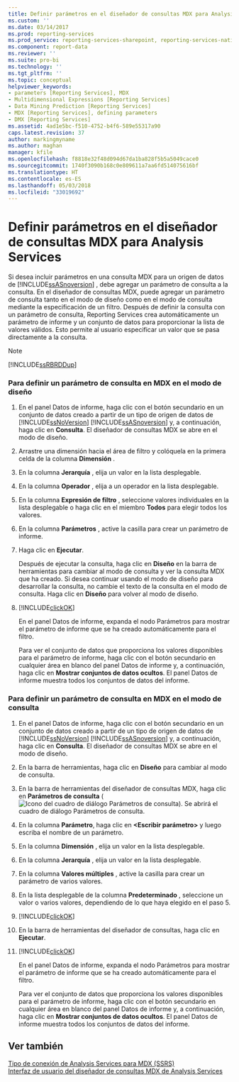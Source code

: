 ```yaml
---
title: Definir parámetros en el diseñador de consultas MDX para Analysis Services | Microsoft Docs
ms.custom: ''
ms.date: 03/14/2017
ms.prod: reporting-services
ms.prod_service: reporting-services-sharepoint, reporting-services-native
ms.component: report-data
ms.reviewer: ''
ms.suite: pro-bi
ms.technology: ''
ms.tgt_pltfrm: ''
ms.topic: conceptual
helpviewer_keywords:
- parameters [Reporting Services], MDX
- Multidimensional Expressions [Reporting Services]
- Data Mining Prediction [Reporting Services]
- MDX [Reporting Services], defining parameters
- DMX [Reporting Services]
ms.assetid: 4ad1e5bc-f510-4752-b4f6-589e55317a90
caps.latest.revision: 37
author: markingmyname
ms.author: maghan
manager: kfile
ms.openlocfilehash: f8818e32f48d094d67da1ba828f5b5a5049cace0
ms.sourcegitcommit: 1740f3090b168c0e809611a7aa6fd514075616bf
ms.translationtype: HT
ms.contentlocale: es-ES
ms.lasthandoff: 05/03/2018
ms.locfileid: "33019692"
---
```

# <a name="define-parameters-in-the-mdx-query-designer-for-analysis-services"></a>Definir parámetros en el diseñador de consultas MDX para Analysis Services
  Si desea incluir parámetros en una consulta MDX para un origen de datos de [!INCLUDE[ssASnoversion](../../includes/ssasnoversion-md.md)] , debe agregar un parámetro de consulta a la consulta. En el diseñador de consultas MDX, puede agregar un parámetro de consulta tanto en el modo de diseño como en el modo de consulta mediante la especificación de un filtro. Después de definir la consulta con un parámetro de consulta, Reporting Services crea automáticamente un parámetro de informe y un conjunto de datos para proporcionar la lista de valores válidos. Esto permite al usuario especificar un valor que se pasa directamente a la consulta.  
  
> [!NOTE]  
>  [!INCLUDE[ssRBRDDup](../../includes/ssrbrddup-md.md)]  
  
### <a name="to-define-a-query-parameter-in-mdx-in-design-mode"></a>Para definir un parámetro de consulta en MDX en el modo de diseño  
  
1.  En el panel Datos de informe, haga clic con el botón secundario en un conjunto de datos creado a partir de un tipo de origen de datos de [!INCLUDE[ssNoVersion](../../includes/ssnoversion-md.md)] [!INCLUDE[ssASnoversion](../../includes/ssasnoversion-md.md)] y, a continuación, haga clic en **Consulta**. El diseñador de consultas MDX se abre en el modo de diseño.  
  
2.  Arrastre una dimensión hacia el área de filtro y colóquela en la primera celda de la columna **Dimensión** .  
  
3.  En la columna **Jerarquía** , elija un valor en la lista desplegable.  
  
4.  En la columna **Operador** , elija a un operador en la lista desplegable.  
  
5.  En la columna **Expresión de filtro** , seleccione valores individuales en la lista desplegable o haga clic en el miembro **Todos** para elegir todos los valores.  
  
6.  En la columna **Parámetros** , active la casilla para crear un parámetro de informe.  
  
7.  Haga clic en **Ejecutar**.  
  
     Después de ejecutar la consulta, haga clic en **Diseño** en la barra de herramientas para cambiar al modo de consulta y ver la consulta MDX que ha creado. Si desea continuar usando el modo de diseño para desarrollar la consulta, no cambie el texto de la consulta en el modo de consulta. Haga clic en **Diseño** para volver al modo de diseño.  
  
8.  [!INCLUDE[clickOK](../../includes/clickok-md.md)]  
  
     En el panel Datos de informe, expanda el nodo Parámetros para mostrar el parámetro de informe que se ha creado automáticamente para el filtro.  
  
     Para ver el conjunto de datos que proporciona los valores disponibles para el parámetro de informe, haga clic con el botón secundario en cualquier área en blanco del panel Datos de informe y, a continuación, haga clic en **Mostrar conjuntos de datos ocultos**. El panel Datos de informe muestra todos los conjuntos de datos del informe.  
  
### <a name="to-define-a-query-parameter-in-mdx-in-query-mode"></a>Para definir un parámetro de consulta en MDX en el modo de consulta  
  
1.  En el panel Datos de informe, haga clic con el botón secundario en un conjunto de datos creado a partir de un tipo de origen de datos de [!INCLUDE[ssNoVersion](../../includes/ssnoversion-md.md)] [!INCLUDE[ssASnoversion](../../includes/ssasnoversion-md.md)] y, a continuación, haga clic en **Consulta**. El diseñador de consultas MDX se abre en el modo de diseño.  
  
2.  En la barra de herramientas, haga clic en **Diseño** para cambiar al modo de consulta.  
  
3.  En la barra de herramientas del diseñador de consultas MDX, haga clic en **Parámetros de consulta** (![Icono del cuadro de diálogo Parámetros de consulta](../../reporting-services/report-data/media/iconqueryparameter.gif "Icono del cuadro de diálogo Parámetros de consulta")). Se abrirá el cuadro de diálogo Parámetros de consulta.  
  
4.  En la columna **Parámetro**, haga clic en **\<Escribir parámetro>** y luego escriba el nombre de un parámetro.  
  
5.  En la columna **Dimensión** , elija un valor en la lista desplegable.  
  
6.  En la columna **Jerarquía** , elija un valor en la lista desplegable.  
  
7.  En la columna **Valores múltiples** , active la casilla para crear un parámetro de varios valores.  
  
8.  En la lista desplegable de la columna **Predeterminado** , seleccione un valor o varios valores, dependiendo de lo que haya elegido en el paso 5.  
  
9. [!INCLUDE[clickOK](../../includes/clickok-md.md)]  
  
10. En la barra de herramientas del diseñador de consultas, haga clic en **Ejecutar**.  
  
11. [!INCLUDE[clickOK](../../includes/clickok-md.md)]  
  
     En el panel Datos de informe, expanda el nodo Parámetros para mostrar el parámetro de informe que se ha creado automáticamente para el filtro.  
  
     Para ver el conjunto de datos que proporciona los valores disponibles para el parámetro de informe, haga clic con el botón secundario en cualquier área en blanco del panel Datos de informe y, a continuación, haga clic en **Mostrar conjuntos de datos ocultos**. El panel Datos de informe muestra todos los conjuntos de datos del informe.  
  
## <a name="see-also"></a>Ver también  
 [Tipo de conexión de Analysis Services para MDX &#40;SSRS&#41;](../../reporting-services/report-data/analysis-services-connection-type-for-mdx-ssrs.md)   
 [Interfaz de usuario del diseñador de consultas MDX de Analysis Services](../../reporting-services/report-data/analysis-services-mdx-query-designer-user-interface.md)  
  
  
